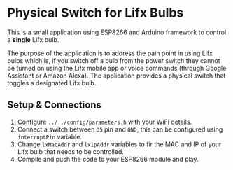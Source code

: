 # Physical Switch for Lifx Bulbs

This is a small application using ESP8266 and Arduino framework to control a **single** Lifx bulb. 

The purpose of the application is to address the pain point in using Lifx bulbs which is, 
if you switch off a bulb from the power switch they cannot be turned on
using the Lifx mobile app or voice commands (through Google Assistant or Amazon Alexa). 
The application provides a physical switch that toggles a designated Lifx bulb.

## Setup & Connections

1. Configure `../../config/parameters.h` with your WiFi details.
2. Connect a switch between `D5` pin and `GND`, this can be configured using `interruptPin` variable.
3. Change `lxMacAddr` and `lxIpAddr` variables to fir the MAC and IP of your Lifx bulb that needs to be controlled.
4. Compile and push the code to your ESP8266 module and play.
